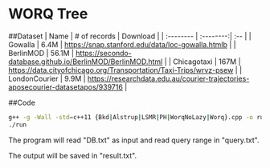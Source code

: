 # WORQ Tree

##Dataset
| Name      |    \# of records | Download  |
| :-------- | :--------:| :-- |
| Gowalla  | 6.4M |  https://snap.stanford.edu/data/loc-gowalla.htmlb   |
| BerlinMOD     |   56.1M |  https://secondo-database.github.io/BerlinMOD/BerlinMOD.html  |
| Chicagotaxi      |    167M | https://data.cityofchicago.org/Transportation/Taxi-Trips/wrvz-psew  |
| LondonCourier     |    9.9M | https://researchdata.edu.au/courier-trajectories-aposecourier-datasetapos/939716  |

##Code
``` bash
g++ -g -Wall -std=c++11 {Bkd|Alstrup|LSMR|PH|WorqNoLazy|Worq}.cpp -o run
./run
```
The program will read "DB.txt" as input and read query range in "query.txt". 

The output will be saved in "result.txt".